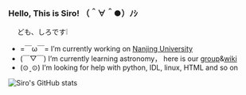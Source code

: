 ### Hello, This is Siro! （＾∀＾●）ﾉｼ
　     ども、しろです❕ 

<!--
**shiro1920/shiro1920** is a ✨ _special_ ✨ repository because its `README.md` (this file) appears on your GitHub profile.
-->


- =￣ω￣=  I’m currently working on [Nanjing University](https://astronomy.nju.edu.cn/)
- (￣▽￣) I’m currently learning astronomy， here is our [group](https://github.com/njuastro)&[wiki](http://splendifito.nju.edu.cn:8080/dokuwiki/doku.php?id=start)
- (⊙ˍ⊙)  I’m looking for help with python, IDL, linux, HTML and so on 



![Siro's GitHub stats](https://github-readme-stats.vercel.app/api?username=shiro1920&show_icons=true&theme=buefy)

